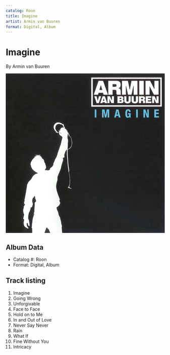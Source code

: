 ```yaml
---
catalog: Roon
title: Imagine
artist: Armin van Buuren
format: Digital, Album
---
```


# Imagine

By Armin van Buuren

![](../../assets/albumcovers/Armin_van_Buuren-Imagine.png)

## Album Data

- Catalog #: Roon
- Format: Digital, Album


## Track listing


1. Imagine
2. Going Wrong
3. Unforgivable
4. Face to Face
5. Hold on to Me
6. In and Out of Love
7. Never Say Never
8. Rain
9. What If
10. Fine Without You
11. Intricacy

